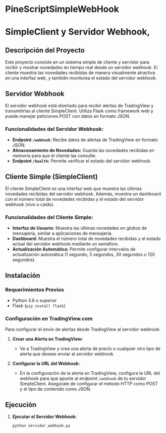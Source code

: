 # PineScriptSimpleWebHook
# SimpleClient y Servidor Webhook,

## Descripción del Proyecto

Este proyecto consiste en un sistema simple de cliente y servidor para recibir y mostrar novedades en tiempo real desde un servidor webhook. El cliente muestra las novedades recibidas de manera visualmente atractiva en una interfaz web, y también monitorea el estado del servidor webhook.

## Servidor Webhook

El servidor webhook está diseñado para recibir alertas de TradingView y transmitirlas al cliente SimpleClient. Utiliza Flask como framework web y puede manejar peticiones POST con datos en formato JSON.

### Funcionalidades del Servidor Webhook:

- **Endpoint `/webhook`:** Recibe datos de alertas de TradingView en formato JSON.
- **Almacenamiento de Novedades:** Guarda las novedades recibidas en memoria para que el cliente las consulte.
- **Endpoint `/health`:** Permite verificar el estado del servidor webhook.

## Cliente Simple (SimpleClient)

El cliente SimpleClient es una interfaz web que muestra las últimas novedades recibidas del servidor webhook. Además, muestra un dashboard con el número total de novedades recibidas y el estado del servidor webhook (vivo o caído).

### Funcionalidades del Cliente Simple:

- **Interfaz de Usuario:** Muestra las últimas novedades en globos de mensajería, similar a aplicaciones de mensajería.
- **Dashboard:** Muestra el número total de novedades recibidas y el estado actual del servidor webhook mediante un semáforo.
- **Actualización Automática:** Permite configurar intervalos de actualización automática (1 segundo, 5 segundos, 30 segundos o 120 segundos).

## Instalación

### Requerimientos Previos

- Python 3.6 o superior
- Flask (`pip install flask`)

### Configuración en TradingView.com

Para configurar el envío de alertas desde TradingView al servidor webhook:

1. **Crear una Alerta en TradingView:**
   - Ve a TradingView y crea una alerta de precio o cualquier otro tipo de alerta que desees enviar al servidor webhook.

2. **Configurar la URL del Webhook:**
   - En la configuración de la alerta en TradingView, configura la URL del webhook para que apunte al endpoint `/webhook` de tu servidor SimpleClient. Asegúrate de configurar el método HTTP como POST y el tipo de contenido como JSON.

## Ejecución

1. **Ejecutar el Servidor Webhook:**
   ```bash
   python servidor_webhook.py
